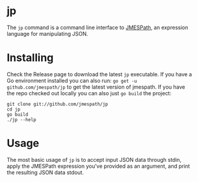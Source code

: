 jp
==

The ``jp`` command is a command line interface to
[JMESPath](http://jmespath.org), an expression
language for manipulating JSON.


Installing
==========

Check the Release page to download the latest ``jp`` executable.
If you have a Go environment installed you can also run:
``go get -u github.com/jmespath/jp`` to get the latest version
of jmespath.  If you have the repo checked out locally you can also
just ``go build`` the project:

```
git clone git://github.com/jmespath/jp
cd jp
go build
./jp --help
```


Usage
=====

The most basic usage of ``jp`` is to accept input JSON data through
stdin, apply the JMESPath expression you've provided as an argument,
and print the resulting JSON data stdout.
